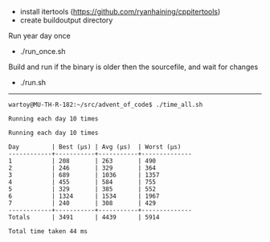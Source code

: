 - install itertools (https://github.com/ryanhaining/cppitertools)
- create buildoutput directory

Run year day once
- ./run_once.sh <year> <day>

Build and run <year> <day> if the binary is older then the sourcefile, and wait for changes
- ./run.sh <year> <day>


---
```
wartoy@MU-TH-R-182:~/src/advent_of_code$ ./time_all.sh 

Running each day 10 times

Running each day 10 times

Day         | Best (µs) | Avg (µs)  | Worst (µs)
------------+-----------+-----------+--------------
1           | 208       | 263       | 490
2           | 246       | 329       | 364
3           | 689       | 1036      | 1357
4           | 455       | 584       | 755
5           | 329       | 385       | 552
6           | 1324      | 1534      | 1967
7           | 240       | 308       | 429
------------+-----------+-----------+--------------
Totals      | 3491      | 4439      | 5914

Total time taken 44 ms
```

